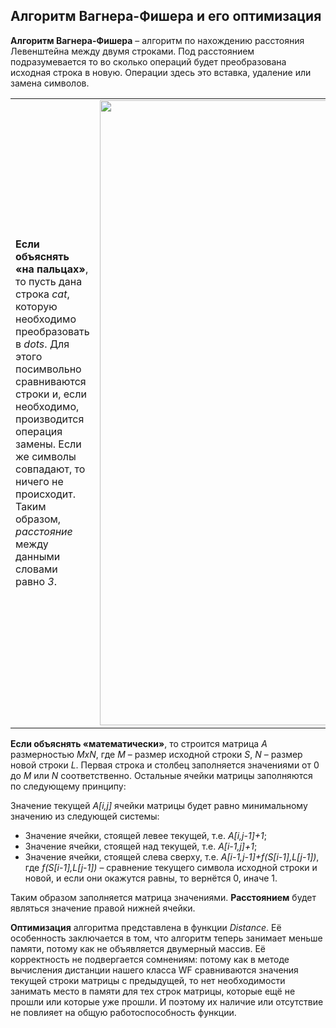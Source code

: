 ## Алгоритм Вагнера-Фишера и его оптимизация
**Алгоритм Вагнера-Фишера** – алгоритм по нахождению расстояния Левенштейна между двумя строками. Под расстоянием подразумевается то во сколько операций будет преобразована исходная строка в новую. Операции здесь это вставка, удаление или замена символов.

<table>
    <tr>
        <td>
            <p>

**Если объяснять «на пальцах»**, то пусть дана строка *cat*, которую необходимо преобразовать в *dots*. Для этого посимвольно сравниваются строки и, если необходимо, производится операция замены. Если же символы совпадают, то ничего не происходит. Таким образом, *расстояние* между данными словами равно *3*.
            </p>
        </td>
        <td>
            <img width="1000px" src="https://user-images.githubusercontent.com/86602542/209719419-65f9c8a8-20b8-4cf4-ad20-51e20317fd07.png">
        </td>
    </tr>
</table>

**Если объяснять «математически»**, то строится матрица *A* размерностью *MxN*, где *M* – размер исходной строки *S*, *N* – размер новой строки *L*. Первая строка и столбец заполняется значениями от 0 до *M* или *N* соответственно. Остальные ячейки матрицы заполняются по следующему принципу:

Значение текущей *A[i,j]* ячейки матрицы будет равно минимальному значению из следующей системы:
- Значение ячейки, стоящей левее текущей, т.е. *A[i,j-1]+1*;
- Значение ячейки, стоящей над текущей, т.е. *A[i-1,j]+1*;
- Значение ячейки, стоящей слева сверху, т.е. *A[i-1,j-1]+f(S[i-1],L[j-1])*, где *f(S[i-1],L[j-1])* – сравнение текущего символа исходной строки и новой, и если они окажутся равны, то вернётся 0, иначе 1.

Таким образом заполняется матрица значениями. **Расстоянием** будет являться значение правой нижней ячейки.

**Оптимизация** алгоритма представлена в функции *Distance*. Её особенность заключается в том, что алгоритм теперь занимает меньше памяти, потому как не объявляется двумерный массив. Её корректность не подвергается сомнениям: потому как в методе вычисления дистанции нашего класса WF сравниваются значения текущей строки матрицы с предыдущей, то нет необходимости занимать место в памяти для тех строк матрицы, которые ещё не прошли или которые уже прошли. И поэтому их наличие или отсутствие не повлияет на общую работоспособность функции.